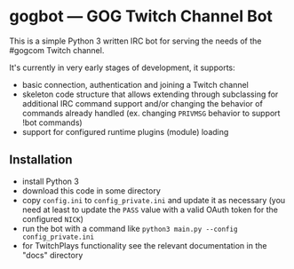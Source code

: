 # gogbot &mdash; GOG Twitch Channel Bot

This is a simple Python 3 written IRC bot for serving the needs
of the #gogcom Twitch channel.

It's currently in very early stages of development, it supports:
* basic connection, authentication and joining a Twitch channel
* skeleton code structure that allows extending through subclassing for
additional IRC command support and/or changing the behavior of commands
already handled (ex. changing `PRIVMSG` behavior to support !bot commands)
* support for configured runtime plugins (module) loading

## Installation

* install Python 3
* download this code in some directory
* copy `config.ini` to `config_private.ini` and update it as necessary (you
need at least to update the `PASS` value with a valid OAuth token for the
configured `NICK`)
* run the bot with a command like `python3 main.py --config config_private.ini`
* for TwitchPlays functionality see the relevant documentation in the "docs"
directory
